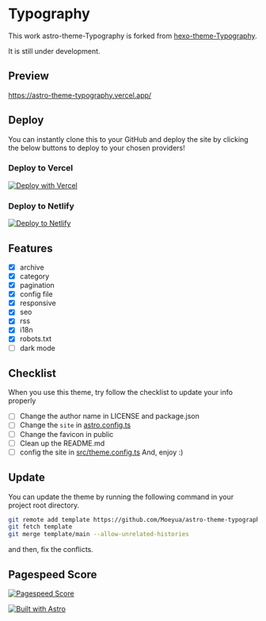 # Typography

This work astro-theme-Typography is forked from [hexo-theme-Typography](https://github.com/sumimakito/hexo-theme-typography).

It is still under development.


## Preview
https://astro-theme-typography.vercel.app/

## Deploy

You can instantly clone this to your GitHub and deploy the site by clicking the below buttons to deploy to your chosen providers!

### Deploy to Vercel

[![Deploy with Vercel](https://vercel.com/button)](https://vercel.com/new/clone?repository-url=https%3A%2F%2Fgithub.com%2Fmoeyua%2Fastro-theme-typography)

### Deploy to Netlify
  
[![Deploy to Netlify](https://www.netlify.com/img/deploy/button.svg)](https://app.netlify.com/start/deploy?repository=https%3A%2F%2Fgithub.com%2Fmoeyua%2Fastro-theme-typography)


## Features
- [x] archive
- [x] category
- [x] pagination
- [x] config file
- [x] responsive
- [x] seo
- [x] rss
- [x] i18n
- [x] robots.txt
- [ ] dark mode

## Checklist
When you use this theme, try follow the checklist to update your info properly

- [ ] Change the author name in LICENSE and package.json
- [ ] Change the `site` in [astro.config.ts](astro.config.ts)
- [ ] Change the favicon in public
- [ ] Clean up the README.md
- [ ] config the site in [src/theme.config.ts](src/theme.config.ts)
And, enjoy :)

## Update
You can update the theme by running the following command in your project root directory.

```bash
git remote add template https://github.com/Moeyua/astro-theme-typography.git
git fetch template
git merge template/main --allow-unrelated-histories
```

and then, fix the conflicts.


## Pagespeed Score

[![Pagespeed Score](https://github.com/moeyua/astro-theme-typography/assets/45156493/26b37fd9-122a-48e5-90e9-db274c5dcbf6)](https://pagespeed.web.dev/analysis/https-astro-theme-typography-vercel-app-home-1/1enpbpw1e3?form_factor=desktop)

[![Built with Astro](https://astro.badg.es/v2/built-with-astro/small.svg)](https://astro.build)
